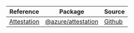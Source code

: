 | Reference | Package | Source |
|---|---|---|
|[Attestation](attestation-readme)|[@azure/attestation](https://www.npmjs.com/package/@azure/attestation)|[Github](https://github.com/Azure/azure-sdk-for-js/blob/main/sdk/attestation/attestation)|
